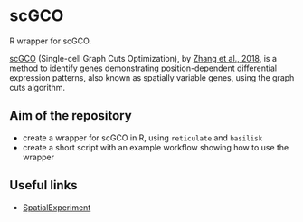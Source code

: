 # scGCO

R wrapper for scGCO.

[scGCO](https://github.com/WangPeng-Lab/scGCO) (Single-cell Graph Cuts
Optimization), by [Zhang et al.,
2018](https://doi.org/10.1101/491472), is a method to identify genes
demonstrating position-dependent differential expression patterns,
also known as spatially variable genes, using the graph cuts
algorithm.

## Aim of the repository

  - create a wrapper for scGCO in R, using `reticulate` and `basilisk`
  - create a short script with an example workflow showing how to use
    the wrapper

## Useful links

  - [SpatialExperiment](https://github.com/drighelli/SpatialExperiment)
